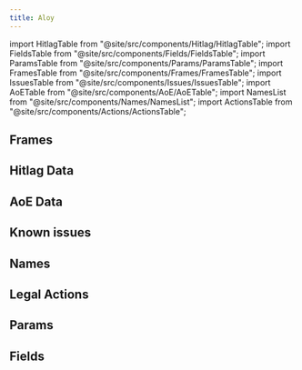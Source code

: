 ```yaml
---
title: Aloy
---
```


import HitlagTable from "@site/src/components/Hitlag/HitlagTable";
import FieldsTable from "@site/src/components/Fields/FieldsTable";
import ParamsTable from "@site/src/components/Params/ParamsTable";
import FramesTable from "@site/src/components/Frames/FramesTable";
import IssuesTable from "@site/src/components/Issues/IssuesTable";
import AoETable from "@site/src/components/AoE/AoETable";
import NamesList from "@site/src/components/Names/NamesList";
import ActionsTable from "@site/src/components/Actions/ActionsTable";

## Frames

<FramesTable item_key="aloy" />

## Hitlag Data

<HitlagTable item_key="aloy" />

## AoE Data

<AoETable item_key="aloy" />

## Known issues

<IssuesTable item_key="aloy" />

## Names

<NamesList item_key="aloy" />

## Legal Actions

<ActionsTable item_key="aloy" />

## Params

<ParamsTable item_key="aloy" />

## Fields

<FieldsTable item_key="aloy" />
